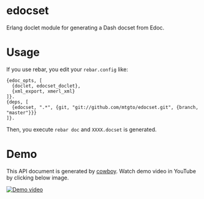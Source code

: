 edocset
====
Erlang doclet module for generating a Dash docset from Edoc.

# Usage
If you use rebar, you edit your `rebar.config` like:

```
{edoc_opts, [
  {doclet, edocset_doclet},
  {xml_export, xmerl_xml}
]}.
{deps, [
  {edocset, ".*", {git, "git://github.com/mtgto/edocset.git", {branch, "master"}}}
]}.
```

Then, you execute `rebar doc` and `XXXX.docset` is generated.

# Demo
This API document is generated by [cowboy](https://github.com/ninenines/cowboy).
Watch demo video in YouTube by clicking below image.

[![Demo video](http://img.youtube.com/vi/kceOouNxsJs/0.jpg)](http://youtu.be/kceOouNxsJs)
